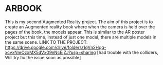 # ARBOOK
This is my second Augmented Reality project. The aim of this project is to create an Augmented reality book where when the camera is held over the pages of the book, the models appear. This is similar to the AR poster project but this time, instead of just one model, there are multiple models in the same scene.
LINK TO THE PROJECT: https://drive.google.com/drive/folders/1qVn2Hqq-xcvxNmOzxMX5dVx09nNcEjZJ?usp=sharing
[had trouble with the colliders, Will try fix the issue soon as possible]

